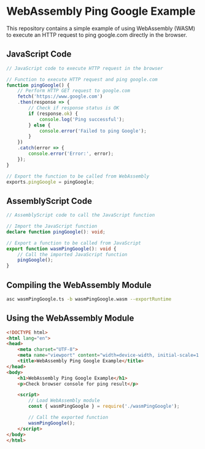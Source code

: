 # WebAssembly Ping Google Example
This repository contains a simple example of using WebAssembly (WASM) to execute an HTTP request to ping google.com directly in the browser.

## JavaScript Code
```javascript
// JavaScript code to execute HTTP request in the browser

// Function to execute HTTP request and ping google.com
function pingGoogle() {
    // Perform HTTP GET request to google.com
    fetch('https://www.google.com')
    .then(response => {
        // Check if response status is OK
        if (response.ok) {
            console.log('Ping successful');
        } else {
            console.error('Failed to ping Google');
        }
    })
    .catch(error => {
        console.error('Error:', error);
    });
}

// Export the function to be called from WebAssembly
exports.pingGoogle = pingGoogle;
```

## AssemblyScript Code
```typescript
// AssemblyScript code to call the JavaScript function

// Import the JavaScript function
declare function pingGoogle(): void;

// Export a function to be called from JavaScript
export function wasmPingGoogle(): void {
    // Call the imported JavaScript function
    pingGoogle();
}
```

## Compiling the WebAssembly Module
```bash
asc wasmPingGoogle.ts -b wasmPingGoogle.wasm --exportRuntime
```

## Using the WebAssembly Module
```html
<!DOCTYPE html>
<html lang="en">
<head>
    <meta charset="UTF-8">
    <meta name="viewport" content="width=device-width, initial-scale=1.0">
    <title>WebAssembly Ping Google Example</title>
</head>
<body>
    <h1>WebAssembly Ping Google Example</h1>
    <p>Check browser console for ping result</p>

    <script>
        // Load WebAssembly module
        const { wasmPingGoogle } = require('./wasmPingGoogle');

        // Call the exported function
        wasmPingGoogle();
    </script>
</body>
</html>
```
